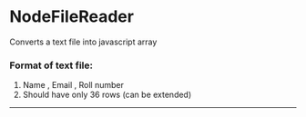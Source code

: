 # NodeFileReader
Converts a text file into javascript array

### Format of text file:
1. Name , Email , Roll number
2. Should have only 36 rows (can be extended)
---

